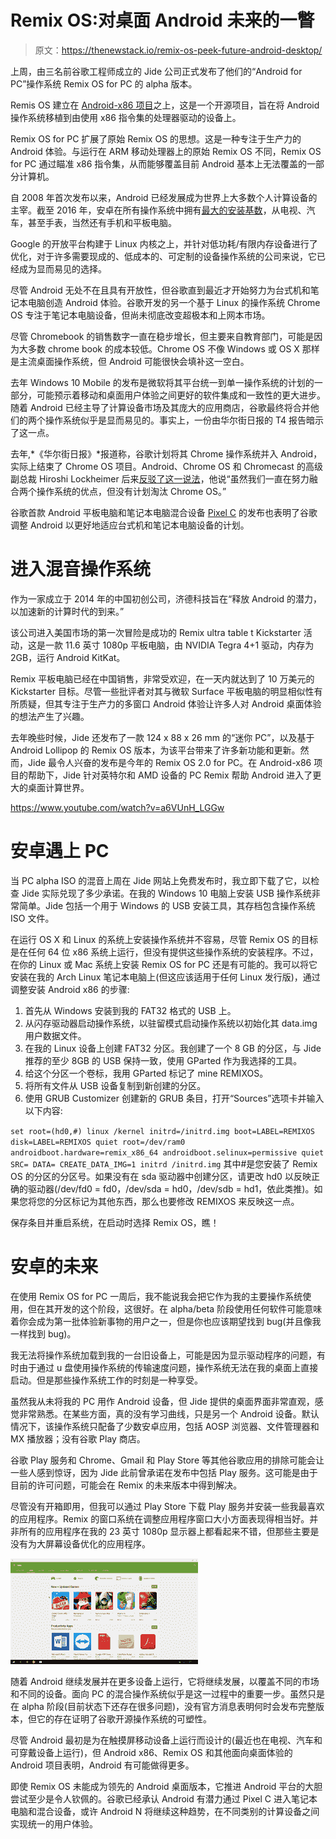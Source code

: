 # Remix OS:对桌面 Android 未来的一瞥

> 原文：<https://thenewstack.io/remix-os-peek-future-android-desktop/>

上周，由三名前谷歌工程师成立的 Jide 公司正式发布了他们的“Android for PC”操作系统 Remix OS for PC 的 alpha 版本。

Remis OS 建立在 [Android-x86 项目](http://www.android-x86.org/)之上，这是一个开源项目，旨在将 Android 操作系统移植到由使用 x86 指令集的处理器驱动的设备上。

Remix OS for PC 扩展了原始 Remix OS 的思想。这是一种专注于生产力的 Android 体验。与运行在 ARM 移动处理器上的原始 Remix OS 不同，Remix OS for PC 通过瞄准 x86 指令集，从而能够覆盖目前 Android 基本上无法覆盖的一部分计算机。

自 2008 年首次发布以来，Android 已经发展成为世界上大多数个人计算设备的主宰。截至 2016 年，安卓在所有操作系统中拥有[最大的安装基数](http://www.statista.com/statistics/385001/smartphone-worldwide-installed-base-operating-systems/)，从电视、汽车，甚至手表，当然还有手机和平板电脑。

Google 的开放平台构建于 Linux 内核之上，并针对低功耗/有限内存设备进行了优化，对于许多需要现成的、低成本的、可定制的设备操作系统的公司来说，它已经成为显而易见的选择。

尽管 Android 无处不在且具有开放性，但谷歌直到最近才开始努力为台式机和笔记本电脑创造 Android 体验。谷歌开发的另一个基于 Linux 的操作系统 Chrome OS 专注于笔记本电脑设备，但尚未彻底改变超极本和上网本市场。

尽管 Chromebook 的销售数字一直在稳步增长，但主要来自教育部门，可能是因为大多数 chrome book 的成本较低。Chrome OS 不像 Windows 或 OS X 那样是主流桌面操作系统，但 Android 可能很快会填补这一空白。

去年 Windows 10 Mobile 的发布是微软将其平台统一到单一操作系统的计划的一部分，可能预示着移动和桌面用户体验之间更好的软件集成和一致性的更大进步。随着 Android 已经主导了计算设备市场及其庞大的应用商店，谷歌最终将合并他们的两个操作系统似乎是显而易见的。事实上，一份由华尔街日报的 T4 报告暗示了这一点。

去年,*《华尔街日报》*报道称，谷歌计划将其 Chrome 操作系统并入 Android，实际上结束了 Chrome OS 项目。Android、Chrome OS 和 Chromecast 的高级副总裁 Hiroshi Lockheimer 后来[反驳了这一说法](http://chrome.blogspot.ca/2015/11/chrome-os-is-here-to-stay.html)，他说“虽然我们一直在努力融合两个操作系统的优点，但没有计划淘汰 Chrome OS。”

谷歌首款 Android 平板电脑和笔记本电脑混合设备 [Pixel C](https://pixel.google.com/) 的发布也表明了谷歌调整 Android 以更好地适应台式机和笔记本电脑设备的计划。

# 进入混音操作系统

作为一家成立于 2014 年的中国初创公司，济德科技旨在“释放 Android 的潜力，以加速新的计算时代的到来。”

该公司进入美国市场的第一次冒险是成功的 Remix ultra table t Kickstarter 活动，这是一款 11.6 英寸 1080p 平板电脑，由 NVIDIA Tegra 4+1 驱动，内存为 2GB，运行 Android KitKat。

Remix 平板电脑已经在中国销售，非常受欢迎，在一天内就达到了 10 万美元的 Kickstarter 目标。尽管一些批评者对其与微软 Surface 平板电脑的明显相似性有所质疑，但其专注于生产力的多窗口 Android 体验让许多人对 Android 桌面体验的想法产生了兴趣。

去年晚些时候，Jide 还发布了一款 124 x 88 x 26 mm 的“迷你 PC”，以及基于 Android Lollipop 的 Remix OS 版本，为该平台带来了许多新功能和更新。然而，Jide 最令人兴奋的发布是今年的 Remix OS 2.0 for PC。在 Android-x86 项目的帮助下，Jide 针对英特尔和 AMD 设备的 PC Remix 帮助 Android 进入了更大的桌面计算世界。

https://www.youtube.com/watch?v=a6VUnH_LGGw

# 安卓遇上 PC

当 PC alpha ISO 的混音上周在 Jide 网站上免费发布时，我立即下载了它，以检查 Jide 实际兑现了多少承诺。在我的 Windows 10 电脑上安装 USB 操作系统非常简单。Jide 包括一个用于 Windows 的 USB 安装工具，其存档包含操作系统 ISO 文件。

在运行 OS X 和 Linux 的系统上安装操作系统并不容易，尽管 Remix OS 的目标是在任何 64 位 x86 系统上运行，但没有提供这些操作系统的安装程序。不过，在你的 Linux 或 Mac 系统上安装 Remix OS for PC 还是有可能的。我可以将它安装在我的 Arch Linux 笔记本电脑上(但这应该适用于任何 Linux 发行版)，通过调整安装 Android x86 的步骤:

1.  首先从 Windows 安装到我的 FAT32 格式的 USB 上。
2.  从闪存驱动器启动操作系统，以驻留模式启动操作系统以初始化其 data.img 用户数据文件。
3.  在我的 Linux 设备上创建 FAT32 分区。我创建了一个 8 GB 的分区，与 Jide 推荐的至少 8GB 的 USB 保持一致，使用 GParted 作为我选择的工具。
4.  给这个分区一个卷标，我用 GParted 标记了 mine REMIXOS。
5.  将所有文件从 USB 设备复制到新创建的分区。
6.  使用 GRUB Customizer 创建新的 GRUB 条目，打开“Sources”选项卡并输入以下内容:

`set root=(hd0,#)
linux /kernel initrd=/initrd.img boot=LABEL=REMIXOS disk=LABEL=REMIXOS quiet root=/dev/ram0 androidboot.hardware=remix_x86_64 androidboot.selinux=permissive quiet SRC= DATA= CREATE_DATA_IMG=1
initrd /initrd.img` 
其中#是您安装了 Remix OS 的分区的分区号。如果没有在 sda 驱动器中创建分区，请更改 hd0 以反映正确的驱动器(/dev/fd0 = fd0，/dev/sda = hd0，/dev/sdb = hd1，依此类推)。如果您将您的分区标记为其他东西，那么也要修改 REMIXOS 来反映这一点。

保存条目并重启系统，在启动时选择 Remix OS，瞧！

# 安卓的未来

在使用 Remix OS for PC 一周后，我不能说我会把它作为我的主要操作系统使用，但在其开发的这个阶段，这很好。在 alpha/beta 阶段使用任何软件可能意味着你会成为第一批体验新事物的用户之一，但是你也应该期望找到 bug(并且像我一样找到 bug)。

我无法将操作系统加载到我的一台旧设备上，可能是因为显示驱动程序的问题，有时由于通过 u 盘使用操作系统的传输速度问题，操作系统无法在我的桌面上直接启动。但是那些操作系统工作的时刻是一种享受。

虽然我从未将我的 PC 用作 Android 设备，但 Jide 提供的桌面界面非常直观，感觉非常熟悉。在某些方面，真的没有学习曲线，只是另一个 Android 设备。默认情况下，该操作系统只配备了少数安卓应用，包括 AOSP 浏览器、文件管理器和 MX 播放器；没有谷歌 Play 商店。

谷歌 Play 服务和 Chrome、Gmail 和 Play Store 等其他谷歌应用的排除可能会让一些人感到惊讶，因为 Jide 此前曾承诺在发布中包括 Play 服务。这可能是由于目前的许可问题，可能会在 Remix 的未来版本中得到解决。

尽管没有开箱即用，但我可以通过 Play Store 下载 Play 服务并安装一些我最喜欢的应用程序。Remix 的窗口系统在调整应用程序窗口大小方面表现得相当好。并非所有的应用程序在我的 23 英寸 1080p 显示器上都看起来不错，但那些主要是没有为大屏幕设备优化的应用程序。

[![Screenshot_2016-01-14-14-54-56](img/6cce55868c892da9d51914f40273bf35.png)](https://thenewstack.io/wp-content/uploads/2016/01/Screenshot_2016-01-14-14-54-56.png)

随着 Android 继续发展并在更多设备上运行，它将继续发展，以覆盖不同的市场和不同的设备。面向 PC 的混合操作系统似乎是这一过程中的重要一步。虽然只是在 alpha 阶段(目前状态下还存在很多问题)，没有官方消息表明何时会发布完整版本，但它的存在证明了谷歌开源操作系统的可塑性。

尽管 Android 最初是为在触摸屏移动设备上运行而设计的(最近也在电视、汽车和可穿戴设备上运行)，但 Android x86、Remix OS 和其他面向桌面体验的 Android 项目表明，Android 有可能做得更多。

即使 Remix OS 未能成为领先的 Android 桌面版本，它推进 Android 平台的大胆尝试至少是令人钦佩的。谷歌已经承认 Android 有潜力通过 Pixel C 进入笔记本电脑和混合设备，或许 Android N 将继续这种趋势，在不同类别的计算设备之间实现统一的用户体验。

<svg xmlns:xlink="http://www.w3.org/1999/xlink" viewBox="0 0 68 31" version="1.1"><title>Group</title> <desc>Created with Sketch.</desc></svg>